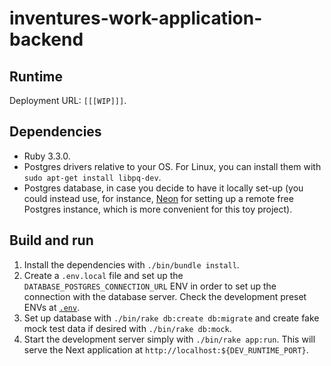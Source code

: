 # inventures-work-application-backend

## Runtime

Deployment URL: `[[[WIP]]]`.

## Dependencies

- Ruby 3.3.0.
- Postgres drivers relative to your OS. For Linux, you can install them with `sudo apt-get install libpq-dev`.
- Postgres database, in case you decide to have it locally set-up (you could instead use, for instance, [Neon](https://neon.tech/) for setting up a remote free Postgres instance, which is more convenient for this toy project).

## Build and run

1. Install the dependencies with `./bin/bundle install`.
2. Create a `.env.local` file and set up the `DATABASE_POSTGRES_CONNECTION_URL` ENV in order to set up the connection with the database server. Check the development preset ENVs at [`.env`](.env).
3. Set up database with `./bin/rake db:create db:migrate` and create fake mock test data if desired with `./bin/rake db:mock`.
4. Start the development server simply with `./bin/rake app:run`. This will serve the Next application at `http://localhost:${DEV_RUNTIME_PORT}`.

